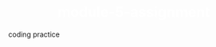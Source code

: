 # module-5-assignment
coding practice
<DOCTYPE html>
    <html>
    <body>
        <style type="text/css">
            body{
                
                
                background-color: aliceblue;
            }    
            
            h1{
                
                text-align: center;
                text-underline-position: below;
                color: white;
            }
            
            h2{
                
                color: black;
            }
        </style>

    <p><h1><b>  welcome to our web development online training consultancy!</b></h1></p>
        <p><i><h2>We are hightly excited to have you here, feel free and learn conveniently with us. we promise to assist you get in to your web development career.</p></i></h2>
    
    </body>    
    </html>
